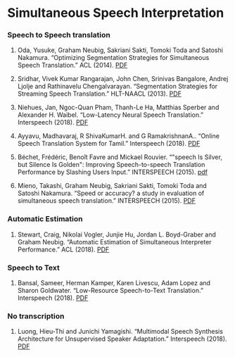 # Simultaneous Speech Interpretation

### Speech to Speech translation
1. Oda, Yusuke, Graham Neubig, Sakriani Sakti, Tomoki Toda and Satoshi Nakamura. “Optimizing Segmentation Strategies for Simultaneous Speech Translation.” ACL (2014). [PDF](https://pdfs.semanticscholar.org/75fc/ad95e45a29165db51d3f571cad4eb4864b4f.pdf?_ga=2.261876365.1069286472.1539653215-1088727042.1508293180&_gac=1.119620602.1536882482.CjwKCAjwlejcBRAdEiwAAbj6KZ8solzV_NXZUchLE39cY2sQf85EZw6LYcTIDO_zo50qrvNLCmp64RoCTbIQAvD_BwE)

2. Sridhar, Vivek Kumar Rangarajan, John Chen, Srinivas Bangalore, Andrej Ljolje and Rathinavelu Chengalvarayan. “Segmentation Strategies for Streaming Speech Translation.” HLT-NAACL (2013). [PDF](https://pdfs.semanticscholar.org/ab54/ee1be8b722791373f5069bf17d66971ab0fd.pdf?_ga=2.51939369.1069286472.1539653215-1088727042.1508293180&_gac=1.180111958.1536882482.CjwKCAjwlejcBRAdEiwAAbj6KZ8solzV_NXZUchLE39cY2sQf85EZw6LYcTIDO_zo50qrvNLCmp64RoCTbIQAvD_BwE)

3. Niehues, Jan, Ngoc-Quan Pham, Thanh-Le Ha, Matthias Sperber and Alexander H. Waibel. “Low-Latency Neural Speech Translation.” Interspeech (2018). [PDF](https://arxiv.org/pdf/1808.00491.pdf)

4. Ayyavu, Madhavaraj, R ShivaKumarH. and G RamakrishnanA.. “Online Speech Translation System for Tamil.” Interspeech (2018). [PDF](https://www.isca-speech.org/archive/Interspeech_2018/pdfs/3035.pdf)

5. Béchet, Frédéric, Benoît Favre and Mickael Rouvier. “"speech Is Silver, but Silence Is Golden": Improving Speech-to-speech Translation Performance by Slashing Users Input.” INTERSPEECH (2015). [pdf](https://pdfs.semanticscholar.org/c9c6/9b24676ca9f1ce2a143b65fa7c63a5aef1fd.pdf?_ga=2.90368794.1069286472.1539653215-1088727042.1508293180&_gac=1.182126165.1536882482.CjwKCAjwlejcBRAdEiwAAbj6KZ8solzV_NXZUchLE39cY2sQf85EZw6LYcTIDO_zo50qrvNLCmp64RoCTbIQAvD_BwE)

6. Mieno, Takashi, Graham Neubig, Sakriani Sakti, Tomoki Toda and Satoshi Nakamura. “Speed or accuracy? a study in evaluation of simultaneous speech translation.” INTERSPEECH (2015). [PDF](https://www.isca-speech.org/archive/interspeech_2015/papers/i15_2267.pdf)

### Automatic Estimation

1. Stewart, Craig, Nikolai Vogler, Junjie Hu, Jordan L. Boyd-Graber and Graham Neubig. “Automatic Estimation of Simultaneous Interpreter Performance.” ACL (2018). [PDF](https://arxiv.org/pdf/1805.04016.pdf)

### Speech to Text

1. Bansal, Sameer, Herman Kamper, Karen Livescu, Adam Lopez and Sharon Goldwater. “Low-Resource Speech-to-Text Translation.” Interspeech (2018). [PDF](https://arxiv.org/pdf/1803.09164.pdf)


### No transcription

1. Luong, Hieu-Thi and Junichi Yamagishi. “Multimodal Speech Synthesis Architecture for Unsupervised Speaker Adaptation.” Interspeech (2018). [PDF](https://arxiv.org/pdf/1808.06288.pdf)
